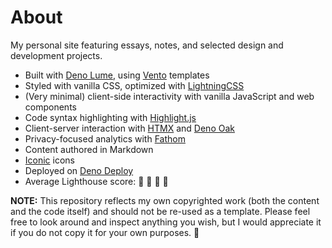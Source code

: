 # About

My personal site featuring essays, notes, and selected design and development projects.

- Built with [Deno Lume](https://lume.land/), using [Vento](https://vento.js.org/) templates
- Styled with vanilla CSS, optimized with [LightningCSS](https://lightningcss.dev/docs.html)
- (Very minimal) client-side interactivity with vanilla JavaScript and web components
- Code syntax highlighting with [Highlight.js](https://highlightjs.org/)
- Client-server interaction with [HTMX](https://htmx.org/) and [Deno Oak](https://deno.land/x/oak@v12.6.2)
- Privacy-focused analytics with [Fathom](https://usefathom.com/)
- Content authored in Markdown
- [Iconic](https://iconic.app/) icons
- Deployed on [Deno Deploy](https://deno.com/deploy)
- Average Lighthouse score: 💯 💯 💯 💯

**NOTE:** This repository reflects my own copyrighted work (both the content and the code itself) and should not be re-used as a template. Please feel free to look around and inspect anything you wish, but I would appreciate it if you do not copy it for your own purposes. 🙏
